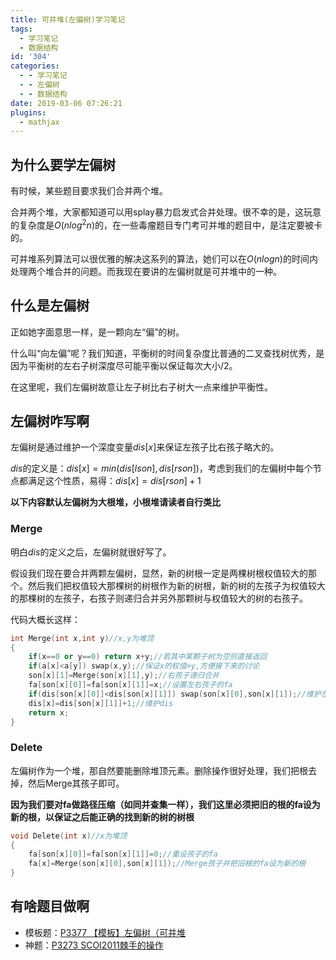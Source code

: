 ```yaml
---
title: 可并堆(左偏树)学习笔记
tags:
  - 学习笔记
  - 数据结构
id: '304'
categories:
  - - 学习笔记
  - - 左偏树
  - - 数据结构
date: 2019-03-06 07:26:21
plugins:
  - mathjax
---
```


## 为什么要学左偏树

有时候，某些题目要求我们合并两个堆。 

合并两个堆，大家都知道可以用splay暴力启发式合并处理。很不幸的是，这玩意的复杂度是$O(nlog^2n)$的，在一些毒瘤题目专门考可并堆的题目中，是注定要被卡的。 

可并堆系列算法可以很优雅的解决这系列的算法，她们可以在$O(nlogn)$的时间内处理两个堆合并的问题。而我现在要讲的左偏树就是可并堆中的一种。


## 什么是左偏树

正如她字面意思一样，是一颗向左“偏”的树。

什么叫“向左偏”呢？我们知道，平衡树的时间复杂度比普通的二叉查找树优秀，是因为平衡树的左右子树深度尽可能平衡以保证每次大小/2。

在这里呢，我们左偏树故意让左子树比右子树大一点来维护平衡性。


## 左偏树咋写啊

左偏树是通过维护一个深度变量$dis[x]$来保证左孩子比右孩子略大的。

$dis$的定义是：$dis[x]=min(dis[lson],dis[rson])$，考虑到我们的左偏树中每个节点都满足这个性质，易得：$dis[x]=dis[rson]+1$ 

**以下内容默认左偏树为大根堆，小根堆请读者自行类比**

### Merge

明白$dis$的定义之后，左偏树就很好写了。

假设我们现在要合并两颗左偏树，显然，新的树根一定是两棵树根权值较大的那个。然后我们把权值较大那棵树的树根作为新的树根，新的树的左孩子为权值较大的那棵树的左孩子，右孩子则递归合并另外那颗树与权值较大的树的右孩子。 

代码大概长这样：

```cpp
int Merge(int x,int y)//x,y为堆顶
{
    if(x==0 or y==0) return x+y;//若其中某颗子树为空则直接返回
    if(a[x]<a[y]) swap(x,y);//保证x的权值>y,方便接下来的讨论
    son[x][1]=Merge(son[x][1],y);//右孩子递归合并
    fa[son[x][0]]=fa[son[x][1]]=x;//设置左右孩子的fa
    if(dis[son[x][0]]<dis[son[x][1]]) swap(son[x][0],son[x][1]);//维护左偏性质
    dis[x]=dis[son[x][1]]+1;//维护dis
    return x;
}
```

### Delete

左偏树作为一个堆，那自然要能删除堆顶元素。删除操作很好处理，我们把根去掉，然后Merge其孩子即可。 

**因为我们要对fa做路径压缩（如同并查集一样），我们这里必须把旧的根的fa设为新的根，以保证之后能正确的找到新的树的树根**

```cpp
void Delete(int x)//x为堆顶
{
    fa[son[x][0]]=fa[son[x][1]]=0;//重设孩子的fa
    fa[x]=Merge(son[x][0],son[x][1]);//Merge孩子并把旧根的fa设为新的根
}
```


## 有啥题目做啊

* 模板题：[P3377 【模板】左偏树（可并堆](https://www.luogu.org/problemnew/show/P3377) 
* 神题：[P3273 SCOI2011棘手的操作](https://www.luogu.org/problemnew/show/P3273)
